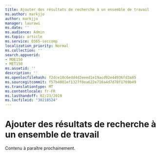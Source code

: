 ```yaml
---
title: Ajouter des résultats de recherche à un ensemble de travail
ms.author: markjjo
author: markjjo
manager: laurawi
ms.date: ''
ms.audience: Admin
ms.topic: article
ms.service: O365-seccomp
localization_priority: Normal
ms.collection: ''
search.appverid:
- MOE150
- MET150
ms.assetid: ''
description: ''
ms.openlocfilehash: f2dce10c6edd4d2eeed1e19acd92e44936fd3a85
ms.sourcegitcommit: f57b4001ef1327f0ea622e716a4d7d78f1769b49
ms.translationtype: MT
ms.contentlocale: fr-FR
ms.lasthandoff: 02/23/2019
ms.locfileid: "30218524"
---
```

# <a name="add-search-results-to-a-working-set"></a>Ajouter des résultats de recherche à un ensemble de travail

Contenu à paraître prochainement.